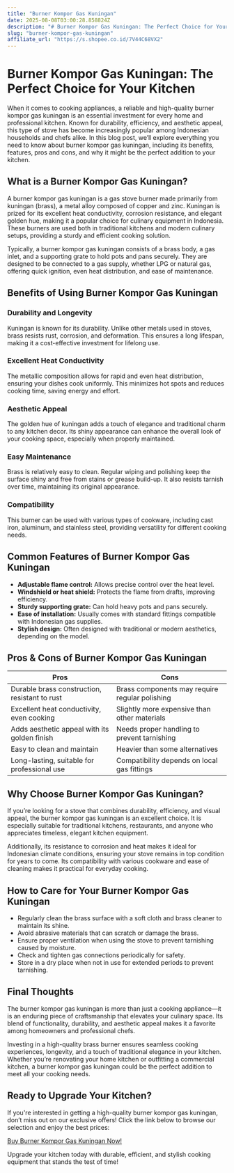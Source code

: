 ```yaml
---
title: "Burner Kompor Gas Kuningan"
date: 2025-08-08T03:00:28.858824Z
description: "# Burner Kompor Gas Kuningan: The Perfect Choice for Your Kitchen..."
slug: "burner-kompor-gas-kuningan"
affiliate_url: "https://s.shopee.co.id/7V44C68VX2"
---
```

# Burner Kompor Gas Kuningan: The Perfect Choice for Your Kitchen

When it comes to cooking appliances, a reliable and high-quality burner kompor gas kuningan is an essential investment for every home and professional kitchen. Known for durability, efficiency, and aesthetic appeal, this type of stove has become increasingly popular among Indonesian households and chefs alike. In this blog post, we’ll explore everything you need to know about burner kompor gas kuningan, including its benefits, features, pros and cons, and why it might be the perfect addition to your kitchen.

## What is a Burner Kompor Gas Kuningan?

A burner kompor gas kuningan is a gas stove burner made primarily from kuningan (brass), a metal alloy composed of copper and zinc. Kuningan is prized for its excellent heat conductivity, corrosion resistance, and elegant golden hue, making it a popular choice for culinary equipment in Indonesia. These burners are used both in traditional kitchens and modern culinary setups, providing a sturdy and efficient cooking solution.

Typically, a burner kompor gas kuningan consists of a brass body, a gas inlet, and a supporting grate to hold pots and pans securely. They are designed to be connected to a gas supply, whether LPG or natural gas, offering quick ignition, even heat distribution, and ease of maintenance.

## Benefits of Using Burner Kompor Gas Kuningan

### Durability and Longevity

Kuningan is known for its durability. Unlike other metals used in stoves, brass resists rust, corrosion, and deformation. This ensures a long lifespan, making it a cost-effective investment for lifelong use.

### Excellent Heat Conductivity

The metallic composition allows for rapid and even heat distribution, ensuring your dishes cook uniformly. This minimizes hot spots and reduces cooking time, saving energy and effort.

### Aesthetic Appeal

The golden hue of kuningan adds a touch of elegance and traditional charm to any kitchen decor. Its shiny appearance can enhance the overall look of your cooking space, especially when properly maintained.

### Easy Maintenance

Brass is relatively easy to clean. Regular wiping and polishing keep the surface shiny and free from stains or grease build-up. It also resists tarnish over time, maintaining its original appearance.

### Compatibility

This burner can be used with various types of cookware, including cast iron, aluminum, and stainless steel, providing versatility for different cooking needs.

## Common Features of Burner Kompor Gas Kuningan

- **Adjustable flame control:** Allows precise control over the heat level.
- **Windshield or heat shield:** Protects the flame from drafts, improving efficiency.
- **Sturdy supporting grate:** Can hold heavy pots and pans securely.
- **Ease of installation:** Usually comes with standard fittings compatible with Indonesian gas supplies.
- **Stylish design:** Often designed with traditional or modern aesthetics, depending on the model.

## Pros & Cons of Burner Kompor Gas Kuningan

| **Pros**                                          | **Cons**                                               |
|---------------------------------------------------|--------------------------------------------------------|
| Durable brass construction, resistant to rust   | Brass components may require regular polishing       |
| Excellent heat conductivity, even cooking       | Slightly more expensive than other materials          |
| Adds aesthetic appeal with its golden finish    | Needs proper handling to prevent tarnishing         |
| Easy to clean and maintain                       | Heavier than some alternatives                         |
| Long-lasting, suitable for professional use    | Compatibility depends on local gas fittings           |

## Why Choose Burner Kompor Gas Kuningan?

If you’re looking for a stove that combines durability, efficiency, and visual appeal, the burner kompor gas kuningan is an excellent choice. It is especially suitable for traditional kitchens, restaurants, and anyone who appreciates timeless, elegant kitchen equipment.

Additionally, its resistance to corrosion and heat makes it ideal for Indonesian climate conditions, ensuring your stove remains in top condition for years to come. Its compatibility with various cookware and ease of cleaning makes it practical for everyday cooking.

## How to Care for Your Burner Kompor Gas Kuningan

- Regularly clean the brass surface with a soft cloth and brass cleaner to maintain its shine.
- Avoid abrasive materials that can scratch or damage the brass.
- Ensure proper ventilation when using the stove to prevent tarnishing caused by moisture.
- Check and tighten gas connections periodically for safety.
- Store in a dry place when not in use for extended periods to prevent tarnishing.

## Final Thoughts

The burner kompor gas kuningan is more than just a cooking appliance—it is an enduring piece of craftsmanship that elevates your culinary space. Its blend of functionality, durability, and aesthetic appeal makes it a favorite among homeowners and professional chefs.

Investing in a high-quality brass burner ensures seamless cooking experiences, longevity, and a touch of traditional elegance in your kitchen. Whether you’re renovating your home kitchen or outfitting a commercial kitchen, a burner kompor gas kuningan could be the perfect addition to meet all your cooking needs.

## Ready to Upgrade Your Kitchen?

If you're interested in getting a high-quality burner kompor gas kuningan, don’t miss out on our exclusive offers! Click the link below to browse our selection and enjoy the best prices:

[Buy Burner Kompor Gas Kuningan Now!](https://s.shopee.co.id/7V44C68VX2)

Upgrade your kitchen today with durable, efficient, and stylish cooking equipment that stands the test of time!